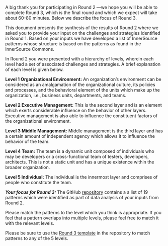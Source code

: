 ﻿A big thank you for participating in Round 2 —we hope you will be able to complete Round 3, which is the final round and which we expect will take about 60-80 minutes. Below we describe the focus of Round 3.

This document presents the synthesis of the results of Round 2 where we asked you to provide your input on the challenges and strategies identified in Round 1. Based on your inputs we have developed a list of InnerSource patterns whose structure is based on the patterns as found in the InnerSource Commons.

In Round 2 you were presented with a hierarchy of levels, wherein each level had a set of associated challenges and strategies. A brief explanation of each level is given below.

**Level 1 Organizational Environment:** An organization’s environment can be considered as an amalgamation of the organizational culture, its policies and processes, and the behavioral element of the units which make up the organization, i.e., business units, departments, and teams.

**Level 2 Executive Management:**  This is the second layer and is an element which exerts considerable influence on the behavior of other layers. Executive management is also able to influence the constituent factors of the organizational environment. 

**Level 3 Middle Management:**  Middle management is the third layer and has a certain amount of independent agency which allows it to influence the behavior of the team.

**Level 4 Team:**  The team is a dynamic unit composed of individuals who may be developers or a cross-functional team of testers, developers, architects. This is not a static unit and has a unique existence within the broader organization.

**Level 5 Individual:** The individual is the innermost layer and comprises of people who constitute the team. 

***Your focus for Round 3:*** The GitHub [repository](https://github.com/yyshastri/InnerSource-Patterns) contains a a list of 19 patterns which were identified as part of data analysis of your inputs from Round 2. 

Please match the patterns to the level which you think is appropriate. If you feel that a pattern overlaps into multiple levels, please feel free to match it with the relevant levels.

Please be sure to use the [Round 3 template](https://github.com/yyshastri/InnerSource-Patterns/blob/main/Round%203-template.docx) in the repository to match patterns to any of the 5 levels. 
